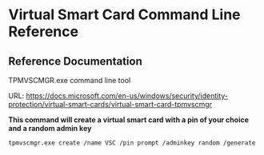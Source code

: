 # Virtual Smart Card Command Line Reference

## Reference Documentation

TPMVSCMGR.exe command line tool

URL: https://docs.microsoft.com/en-us/windows/security/identity-protection/virtual-smart-cards/virtual-smart-card-tpmvscmgr

**This command will create a virtual smart card with a pin of your choice and a random admin key**

```
tpmvscmgr.exe create /name VSC /pin prompt /adminkey random /generate
```
